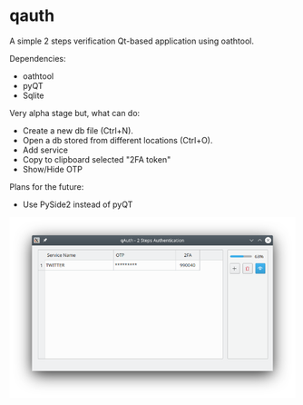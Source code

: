 # qauth
A simple 2 steps verification Qt-based application using oathtool.

Dependencies:
- oathtool
- pyQT
- Sqlite

Very alpha stage but, what can do:
- Create a new db file (Ctrl+N).
- Open a db stored from different locations (Ctrl+O).
- Add service
- Copy to clipboard selected "2FA token"
- Show/Hide OTP

Plans for the future:
- Use PySide2 instead of pyQT

![qAuth](qAuth.png)
